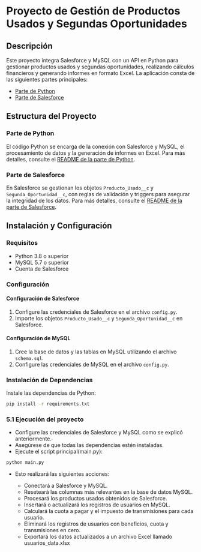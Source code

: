 # Proyecto de Gestión de Productos Usados y Segundas Oportunidades

## Descripción

Este proyecto integra Salesforce y MySQL con un API en Python para gestionar productos usados y segundas oportunidades, realizando cálculos financieros y generando informes en formato Excel. La aplicación consta de las siguientes partes principales:

- [Parte de Python](https://github.com/SashaBidardel/Segunda_Oportunidad_Parte2/tree/main/SegundaOportunidad_Python)
- [Parte de Salesforce](https://github.com/SashaBidardel/Segunda_Oportunidad_Parte2/tree/main/SegundaOportunidad_Salesforce)


## Estructura del Proyecto

### Parte de Python

El código Python se encarga de la conexión con Salesforce y MySQL, el procesamiento de datos y la generación de informes en Excel. Para más detalles, consulte el [README de la parte de Python](https://github.com/SashaBidardel/Segunda_Oportunidad_Parte2/blob/main/SegundaOportunidad_Python/README.md).

### Parte de Salesforce

En Salesforce se gestionan los objetos `Producto_Usado__c` y `Segunda_Oportunidad__c`, con reglas de validación y triggers para asegurar la integridad de los datos. Para más detalles, consulte el [README de la parte de Salesforce](https://github.com/SashaBidardel/Segunda_Oportunidad_Parte2/blob/main/SegundaOportunidad_Salesforce/README.md).


## Instalación y Configuración

### Requisitos

- Python 3.8 o superior
- MySQL 5.7 o superior
- Cuenta de Salesforce

### Configuración

#### Configuración de Salesforce

1. Configure las credenciales de Salesforce en el archivo `config.py`.
2. Importe los objetos `Producto_Usado__c` y `Segunda_Oportunidad__c` en Salesforce.

#### Configuración de MySQL

1. Cree la base de datos y las tablas en MySQL utilizando el archivo `schema.sql`.
2. Configure las credenciales de MySQL en el archivo `config.py`.

### Instalación de Dependencias

Instale las dependencias de Python:

```bash
pip install -r requirements.txt

```

### **5.1 Ejecución del proyecto**

- Configure las credenciales de Salesforce y MySQL como se explicó anteriormente.
- Asegúrese de que todas las dependencias estén instaladas.
- Ejecute el script principal(main.py):
```bash
python main.py
```
- Esto realizará las siguientes acciones:

    - Conectará a Salesforce y MySQL.
    - Reseteará las columnas más relevantes en la base de datos MySQL.
    - Procesará los productos usados obtenidos de Salesforce.
    - Insertará o actualizará los registros de usuarios en MySQL.
    - Calculará la cuota a pagar y el impuesto de transmisiones para cada usuario.
    - Eliminará los registros de usuarios con beneficios, cuota y transmisiones en cero.
    - Exportará los datos actualizados a un archivo Excel llamado usuarios_data.xlsx


